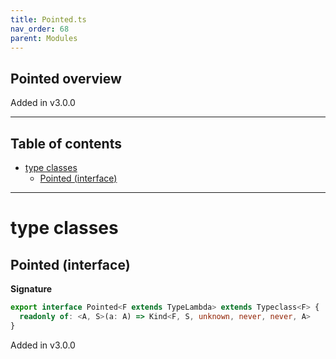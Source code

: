 ```yaml
---
title: Pointed.ts
nav_order: 68
parent: Modules
---
```


## Pointed overview

Added in v3.0.0

---

<h2 class="text-delta">Table of contents</h2>

- [type classes](#type-classes)
  - [Pointed (interface)](#pointed-interface)

---

# type classes

## Pointed (interface)

**Signature**

```ts
export interface Pointed<F extends TypeLambda> extends Typeclass<F> {
  readonly of: <A, S>(a: A) => Kind<F, S, unknown, never, never, A>
}
```

Added in v3.0.0
